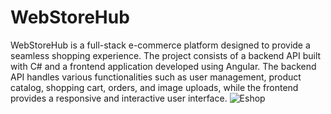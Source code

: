 # WebStoreHub 
WebStoreHub is a full-stack e-commerce platform designed to provide a seamless shopping experience. The project consists of a backend API built with C# and a frontend application developed using Angular. The backend API handles various functionalities such as user management, product catalog, shopping cart, orders, and image uploads, while the frontend provides a responsive and interactive user interface.
![Eshop](https://github.com/user-attachments/assets/30c23285-1017-4533-aaee-3a8939845533)
